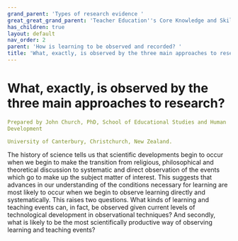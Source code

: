 ```yaml
---
grand_parent: 'Types of research evidence '
great_great_grand_parent: 'Teacher Education''s Core Knowledge and Skills.'
has_children: true
layout: default
nav_order: 2
parent: 'How is learning to be observed and recorded? '
title: 'What, exactly, is observed by the three main approaches to research? '
---
```

# What, exactly, is observed by the three main approaches to research?


```yaml
Prepared by John Church, PhD, School of Educational Studies and Human
Development

University of Canterbury, Christchurch, New Zealand.
```


The history of science tells us that scientific developments begin to
occur when we begin to make the transition from religious, philosophical
and theoretical discussion to systematic and direct observation of the
events which go to make up the subject matter of interest. This suggests
that advances in our understanding of the conditions necessary for
learning are most likely to occur when we begin to observe learning
directly and systematically. This raises two questions. What kinds of
learning and teaching events can, in fact, be observed given current
levels of technological development in observational techniques? And
secondly, what is likely to be the most scientifically productive way of
observing learning and teaching events?
